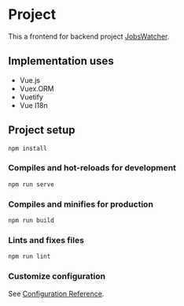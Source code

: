 # Project

This a frontend for backend project [JobsWatcher](https://github.com/Cassiopeja/JobsWatcher).

## Implementation uses

- Vue.js
- Vuex.ORM
- Vuetify
- Vue I18n

## Project setup
```
npm install
```

### Compiles and hot-reloads for development
```
npm run serve
```

### Compiles and minifies for production
```
npm run build
```

### Lints and fixes files
```
npm run lint
```

### Customize configuration
See [Configuration Reference](https://cli.vuejs.org/config/).
